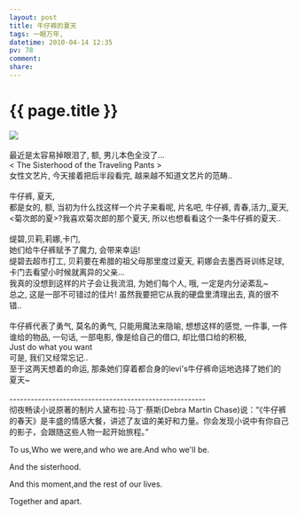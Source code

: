 ```yaml
---
layout: post
title: 牛仔裤的夏天
tags: 一眼万年,
datetime: 2010-04-14 12:35
pv: 78
comment: 
share: 
---
```


{{ page.title }}
================

 <img small="0" src="http://hiphotos.baidu.com/hueidou163/pic/item/4e62d7cb8fd60fca52664f99.jpg" /><br /><br />最近是太容易掉眼泪了, 额, 男儿本色全没了...<br />&lt; The Sisterhood of the Traveling Pants &gt;<br />女性文艺片, 今天接着把后半段看完, 越来越不知道文艺片的范畴..<br /><br />牛仔裤, 夏天, <br />都是女的, 额, 当初为什么找这样一个片子来看呢, 片名吧, 牛仔裤, 青春,活力,,夏天,&lt;菊次郎的夏&gt;?我喜欢菊次郎的那个夏天, 所以也想看看这个一条牛仔裤的夏天..<br /><br />缇碧,贝莉,莉娜,卡门, <br />她们给牛仔裤赋予了魔力, 会带来幸运!<br />缇碧去超市打工, 贝莉要在希腊的祖父母那里度过夏天, 莉娜会去墨西哥训练足球, 卡门去看望小时候就离异的父亲...<br />我真的没想到这样的片子会让我流泪, 为她们每个人, 哦, 一定是内分泌紊乱~<br />总之, 这是一部不可错过的佳片! 虽然我要把它从我的硬盘里清理出去, 真的很不错..<br /><br />牛仔裤代表了勇气, 莫名的勇气, 只能用魔法来隐喻, 想想这样的感觉, 一件事, 一件谁给的物品, 一句话, 一部电影, 像是给自己的借口, 却比借口给的积极, <br />Just do what you want<br />可是, 我们又经常忘记..<br />至于这两天想着的命运, 那条她们穿着都合身的levi's牛仔裤命运地选择了她们的夏天~<br /><br />-------------------------------------------------------<br />彻夜畅读小说原著的制片人黛布拉·马丁·蔡斯(Debra Martin  Chase)说：“《牛仔裤的春天》是丰盛的情感大餐，讲述了友谊的美好和力量。你会发现小说中有你自己的影子，会跟随这些人物一起开始旅程。”<br /><p>To us,Who we were,and who we are.And who we'll be.</p><p>And the sisterhood.</p><p>And this moment,and the rest of our lives.</p><p>Together and apart.</p> 

